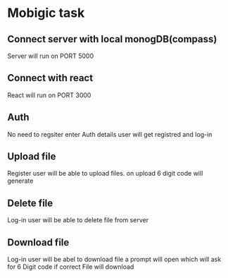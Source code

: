 # Mobigic task

## Connect server with local monogDB(compass)
Server will run on PORT 5000

## Connect with react 
React will run on PORT 3000

## Auth
No need to regsiter enter Auth details user will get registred and log-in 

## Upload file
Register user will be able to upload files. on upload 6 digit code will generate

## Delete file
Log-in  user will be able to delete file from server

## Download file
Log-in user will be abel to download file a prompt will open which will ask for 6 Digit code if correct File will download
